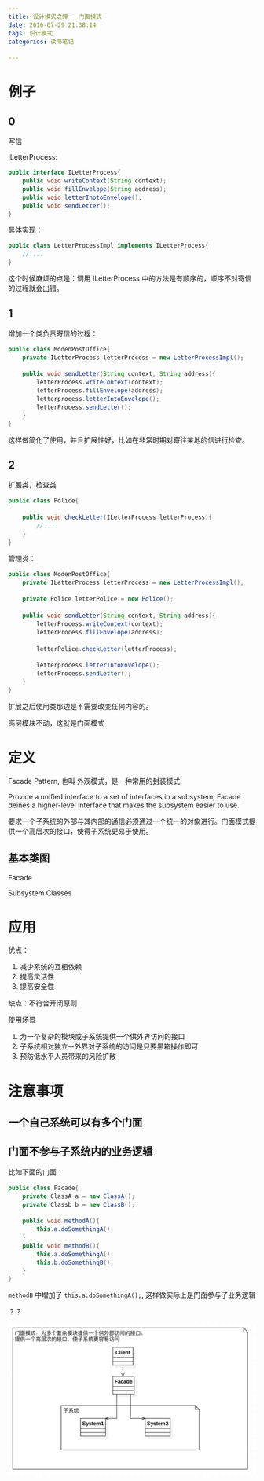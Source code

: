 ```yaml
---
title: 设计模式之蝉 - 门面模式
date: 2016-07-29 21:38:14
tags: 设计模式
categories: 读书笔记

---
```




# 例子

## 0

写信

ILetterProcess:

```java
public interface ILetterProcess{
    public void writeContext(String context);
    public void fillEnvelope(String address);
    public void letterInotoEnvelope();
    public void sendLetter();
}
```

<!--more-->

具体实现：

```java
public class LetterProcessImpl implements ILetterProcess{
    //....
}
```


这个时候麻烦的点是：调用 ILetterProcess 中的方法是有顺序的，顺序不对寄信的过程就会出错。

## 1

增加一个类负责寄信的过程：

```java
public class ModenPostOffice{
    private ILetterProcess letterProcess = new LetterProcessImpl();

    public void sendLetter(String context, String address){
        letterProcess.writeContext(context);
        letterProcess.fillEnvelope(address);
        letterprocess.letterIntoEnvelope();
        letterProcess.sendLetter();
    }
}
```

这样做简化了使用，并且扩展性好，比如在非常时期对寄往某地的信进行检查。

## 2

扩展类，检查类

```java
public class Police{

    public void checkLetter(ILetterProcess letterProcess){
        //....
    }
}
```

管理类：

```java
public class ModenPostOffice{
    private ILetterProcess letterProcess = new LetterProcessImpl();

    private Police letterPolice = new Police();

    public void sendLetter(String context, String address){
        letterProcess.writeContext(context);
        letterProcess.fillEnvelope(address);

        letterPolice.checkLetter(letterProcess);

        letterprocess.letterIntoEnvelope();
        letterProcess.sendLetter();
    }
}

```


扩展之后使用类那边是不需要改变任何内容的。

高层模块不动，这就是门面模式

# 定义

Facade Pattern, 也叫 外观模式，是一种常用的封装模式

Provide a unified interface to a set of interfaces in a subsystem, Facade deines a higher-level interface that makes the subsystem easier to use.

要求一个子系统的外部与其内部的通信必须通过一个统一的对象进行。门面模式提供一个高层次的接口，使得子系统更易于使用。


## 基本类图

Facade


Subsystem Classes

# 应用

优点：

1. 减少系统的互相依赖
2. 提高灵活性
3. 提高安全性

缺点：不符合开闭原则


使用场景

1. 为一个复杂的模块或子系统提供一个供外界访问的接口
2. 子系统相对独立--外界对子系统的访问是只要黑箱操作即可
3. 预防低水平人员带来的风险扩散


# 注意事项

## 一个自己系统可以有多个门面
## 门面不参与子系统内的业务逻辑

比如下面的门面：

```java
public class Facade{
    private ClassA a = new ClassA();
    private Classb b = new ClassB();

    public void methodA(){
        this.a.doSomethingA();
    }
    public void methodB(){
        this.a.doSomethingA();
        this.b.doSomethingB();
    }
}
```

`methodB` 中增加了 `this.a.doSomethingA();`, 这样做实际上是门面参与了业务逻辑

？？





![facade](https://raw.githubusercontent.com/fangmd/markdownphoto/master/src/design-uml/design_uml_facade.png)









